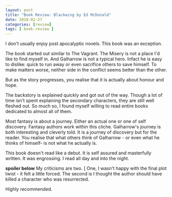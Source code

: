 ```yaml
---
layout: post
title: "Book Review: Blackwing by Ed McDonald"
date: 2018-02-27
categories: [review]
tags: [ book-review ]
---
```

I don't usually enjoy post apocalyptic novels. This book was an exception. 

The book started out similar to The Vagrant. The Misery is not a place I'd like to find myself in. And Galharrow is not a typical hero. Infact he is easy to dislike: quick to run away or even sacrifice others to save himself. To make matters worse, neither side in the conflict seems better than the other.

But as the story progresses, you realise that it is actually about honour and hope. 

The backstory is explained quickly and got out of the way. Though a lot of time isn't spent explaining the secondary characters, they are still well fleshed out. So much so, I found myself willing to read entire books dedicated to almost all of them. 

Most fantasy is about a journey. Either an actual one or one of self discovery. Fantasy authors work within this cliche. Galharrow's journey is both interesting and cleverly told. It is a journey of discovery but for the reader. You realise that what others think of Galharrow - or even what he thinks of himself- is not what he actually is. 

This book doesn't read like a debut. It is self assured and masterfully written. It was engrossing. I read all day and into the night. 

**spoiler below** 
My criticisms are two. [ One, I wasn't happy with the final plot twist - it felt a little forced. The second is I thought the author should have killed a character who was resurrected. 

Highly recommended.